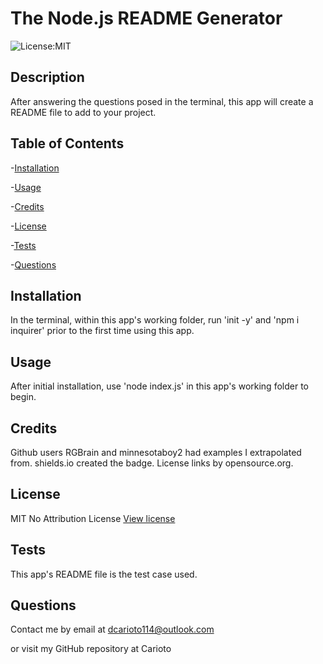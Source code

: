 # The Node.js README Generator
![License:MIT](https://img.shields.io/badge/License-MIT-blue)

## Description
After answering the questions posed in the terminal, this app will create a README file to add to your project.

## Table of Contents

-[Installation](#installation)

-[Usage](#usage)

-[Credits](#credits)

-[License](#license)

-[Tests](#tests)

-[Questions](#questions)



## Installation

In the terminal, within this app's working folder,  run 'init -y' and 'npm i inquirer' prior to the first time using this app.

## Usage

After initial installation, use 'node index.js' in this app's working folder to begin.

## Credits

Github users RGBrain and minnesotaboy2 had examples I extrapolated from.  shields.io created the badge. License links by opensource.org.

## License

MIT No Attribution License
      [View license](https://opensource.org/license/mit-0/)


## Tests

This app's README file is the test case used.

## Questions

Contact me by email at dcarioto114@outlook.com

or visit my GitHub repository at Carioto
